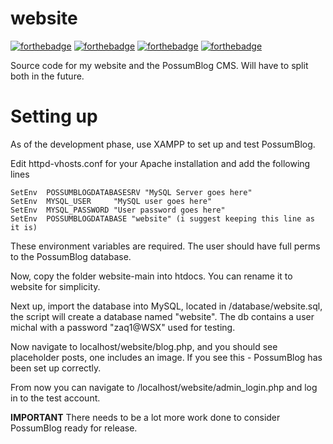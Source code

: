 # website
[![forthebadge](https://forthebadge.com/images/badges/fuck-it-ship-it.svg)](https://forthebadge.com)
[![forthebadge](https://forthebadge.com/images/badges/0-percent-optimized.svg)](https://forthebadge.com)
[![forthebadge](https://forthebadge.com/images/badges/ctrl-c-ctrl-v.svg)](https://forthebadge.com)
[![forthebadge](https://forthebadge.com/images/badges/it-works-why.svg)](https://forthebadge.com)


Source code for my website and the PossumBlog CMS. Will have to split both in the future.

# Setting up
As of the development phase, use XAMPP to set up and test PossumBlog.

Edit httpd-vhosts.conf for your Apache installation and add the following lines


    SetEnv  POSSUMBLOGDATABASESRV "MySQL Server goes here"
    SetEnv  MYSQL_USER     "MySQL user goes here"
    SetEnv  MYSQL_PASSWORD "User password goes here"
    SetEnv  POSSUMBLOGDATABASE "website" (i suggest keeping this line as it is)
These environment variables are required. The user should have full perms to the PossumBlog database.

Now, copy the folder website-main into htdocs. You can rename it to website for simplicity. 

Next up, import the database into MySQL, located in /database/website.sql, the script will create a database named "website". The db contains a user michal with a password "zaq1@WSX" used for testing.

Now navigate to localhost/website/blog.php, and you should see placeholder posts, one includes an image. If you see this - PossumBlog has been set up correctly.

From now you can navigate to /localhost/website/admin_login.php and log in to the test account. 

**IMPORTANT** There needs to be a lot more work done to consider PossumBlog ready for release.
